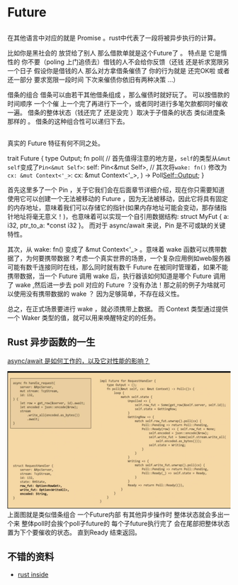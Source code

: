 # Future

## 

在其他语言中对应的就是 Promise 。rust中代表了一段将被异步执行的计算。

比如你是黑社会的 放贷给了别人 那么借款单就是这个Future了 。
特点是 它是惰性的 你不要（poling 上门追债去）借钱的人不会给你反馈（还钱 还是祈求宽限另一个日子  假设你是借钱的人 那么对方拿借条催债了
你的行为就是 还完OK啦 或者还一部分 要求宽限一段时间 下次来催债你依旧有两种决策 ...）

借条的组合
借条可以由若干其他借条组成 ，那么催债时就好玩了。
可以按借款的时间顺序 一个个催 上一个完了再进行下一个，或者同时进行多笔欠款都同时催收一遍。
借条的整体状态（钱还完了 还是没完 ）取决于子借条的状态 类似进度条那样的 。 借条的这种组合性可以递归下去。

## 

真实的 Future 特征有何不同之处。


trait Future {
    type Output;
    fn poll(
        // 首先值得注意的地方是，`self`的类型从`&mut self`变成了`Pin<&mut Self>`:
        self: Pin<&mut Self>,
        // 其次将`wake: fn()` 修改为 `cx: &mut Context<'_>`:
        cx: &mut Context<'_>,
    ) -> Poll<Self::Output>;
}

首先这里多了一个 Pin ，关于它我们会在后面章节详细介绍，现在你只需要知道使用它可以创建一个无法被移动的 Future ，因为无法被移动，因此它将具有固定的内存地址，意味着我们可以存储它的指针(如果内存地址可能会变动，那存储指针地址将毫无意义！)，也意味着可以实现一个自引用数据结构: struct MyFut { a: i32, ptr_to_a: *const i32 }。 而对于 async/await 来说，Pin 是不可或缺的关键特性。

其次，从 wake: fn() 变成了 &mut Context<'_> 。意味着 wake 函数可以携带数据了，为何要携带数据？考虑一个真实世界的场景，一个复杂应用例如web服务器可能有数千连接同时在线，那么同时就有数千 Future 在被同时管理着，如果不能携带数据，当一个 Future 调用 wake 后，执行器该如何知道是哪个 Future 调用了 wake ,然后进一步去 poll 对应的 Future ？没有办法！那之前的例子为啥就可以使用没有携带数据的 wake ？ 因为足够简单，不存在歧义性。

总之，在正式场景要进行 wake ，就必须携带上数据。 而 Context 类型通过提供一个 Waker 类型的值，就可以用来唤醒特定的的任务。

## Rust 异步函数的一生
[async/await 是如何工作的，以及它对性能的影响？](https://www.youtube.com/watch?v=ZHP9sUqB3Qs)

![future 理解](./future.png)
上面图就是类似借条组合 一个Future内部 有其他异步操作时 整体状态就会多出一个来 整体poll时会挨个poll子future的 每个子future执行完了 会在尾部把整体状态置为下个要催收的状态。 直到Ready 结束返回。


## 不错的资料
- [rust inside](https://github.com/Warrenren/inside-rust-std-library/blob/main/21-RUST%E7%9A%84%E5%BC%82%E6%AD%A5%E7%BC%96%E7%A8%8B.md)
